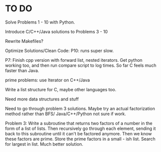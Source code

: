 # TO DO

Solve Problems 1 - 10 with Python.

Introduce C/C++/Java solutions to Problems 3 - 10

Rewrite Makefiles? 

Optimize Solutions/Clean Code:
P10: runs super slow.

P7: Finish cpp version with forward list, nested iterators. Get python
working too, and then run compare script to log times. So far C feels much
faster than Java.

prime problems: use Iterator on C++/Java

Write a list structure for C, maybe other languages too.

Need more data structures and stuff

Need to go through problem 3 solutions. Maybe try an actual
factorization method rather than BFS/ 
Java/C++/Python not sure if work. 

Problem 3: Write a subroutine that returns two factors of a number
in the form of a list of lists. Then recursively go through each element, 
sending it back to this subroutine until it can't be factored anymore. Then we know
these factors are prime. Store the prime factors in a small - ish list. Search for largest
in list. Much better solution.
